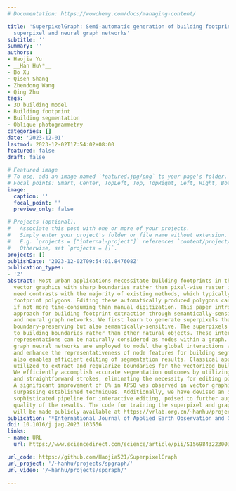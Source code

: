 ```yaml
---
# Documentation: https://wowchemy.com/docs/managing-content/

title: 'SuperpixelGraph: Semi-automatic generation of building footprint through semantic-sensitive
  superpixel and neural graph networks'
subtitle: ''
summary: ''
authors:
- Haojia Yu
- __Han Hu\*__
- Bo Xu
- Qisen Shang
- Zhendong Wang
- Qing Zhu
tags:
- 3D building model
- Building footprint
- Building segmentation
- Oblique photogrammetry
categories: []
date: '2023-12-01'
lastmod: 2023-12-02T17:54:02+08:00
featured: false
draft: false

# Featured image
# To use, add an image named `featured.jpg/png` to your page's folder.
# Focal points: Smart, Center, TopLeft, Top, TopRight, Left, Right, BottomLeft, Bottom, BottomRight.
image:
  caption: ''
  focal_point: ''
  preview_only: false

# Projects (optional).
#   Associate this post with one or more of your projects.
#   Simply enter your project's folder or file name without extension.
#   E.g. `projects = ["internal-project"]` references `content/project/deep-learning/index.md`.
#   Otherwise, set `projects = []`.
projects: []
publishDate: '2023-12-02T09:54:01.847608Z'
publication_types:
- '2'
abstract: Most urban applications necessitate building footprints in the form of concise
  vector graphics with sharp boundaries rather than pixel-wise raster images. This
  need contrasts with the majority of existing methods, which typically generate over-smoothed
  footprint polygons. Editing these automatically produced polygons can be inefficient,
  if not more time-consuming than manual digitization. This paper introduces a semi-automatic
  approach for building footprint extraction through semantically-sensitive superpixels
  and neural graph networks. We first learn to generate superpixels that are not only
  boundary-preserving but also semantically-sensitive. The superpixels respond exclusively
  to building boundaries rather than other natural objects. These intermediate superpixel
  representations can be naturally considered as nodes within a graph. Consequently,
  graph neural networks are employed to model the global interactions among all superpixels
  and enhance the representativeness of node features for building segmentation, which
  also enables efficient editing of segmentation results. Classical approaches are
  utilized to extract and regularize boundaries for the vectorized building footprints.
  We efficiently accomplish accurate segmentation outcomes by utilizing minimal clicks
  and straightforward strokes, eliminating the necessity for editing polygon vertices.
  A significant improvement of 8% in AP50 was observed in vector graphics evaluation,
  surpassing established techniques. Additionally, we have devised an optimized and
  sophisticated pipeline for interactive editing, poised to further augment the overall
  quality of the results. The code for training the superpixel and graph networks
  will be made publicly available at https://vrlab.org.cn/~hanhu/projects/spgraph/.
publication: '*International Journal of Applied Earth Observation and Geoinformation*'
doi: 10.1016/j.jag.2023.103556
links:
- name: URL
  url: https://www.sciencedirect.com/science/article/pii/S1569843223003801

url_code: https://github.com/Haojia521/SuperpixelGraph
url_project: '/~hanhu/projects/spgraph/'
url_video: '/~hanhu/projects/spgraph/'

---
```

